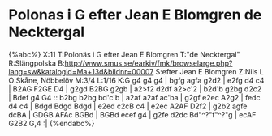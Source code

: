 # Polonas i G efter Jean E Blomgren de Necktergal

{%abc%}
X:11
T:Polonäs i G efter Jean E Blomgren
T:"de Necktergal"
R:Slängpolska
B:http://www.smus.se/earkiv/fmk/browselarge.php?lang=sw&katalogid=Ma+13d&bildnr=00007
S:efter Jean E Blomgren
Z:Nils L
O:Skåne, Nöbbelöv
M:3/4
L:1/16
K:G
g4 g4 g4 | bgfg agfa g2d2 | e2fg d4 c4 | B2AG F2GE D4 | 
g2gd B2BG g2gb | a2>f2 d2df a2>c'2 | b2d'b g2bg d2c2 | Bdef g4 G4 ::
b2bg b2bg bd'c'b | a2af a2af ac'ba | g2gf e2ec A2g2 | fedc d4 c4 | 
Bdgd Bdgd Bdgd | e2ed c2cB c4 | e2ec A2AF D2f2 | g2b2 agfe dcBA | 
GDGB AFAc BGBd | BGBd ecef g4 | g2fe d2dc Bd"^?"f"^?"g | ecAF G2B2 G,4 :| 
{%endabc%}
